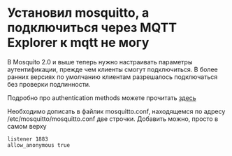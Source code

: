 # Установил mosquitto, а подключиться через MQTT Explorer к mqtt не могу



В Mosquito 2.0 и выше теперь нужно настраивать параметры аутентификации, прежде чем клиенты смогут подключиться. В более ранних версиях по умолчанию клиентам разрешалось подключаться без проверки подлинности.

Подробно про authentication methods можете прочитать [здесь](https://mosquitto.org/documentation/authentication-methods/)

Необходимо дописать в файлик mosquitto.conf, находящемся по адресу /etc/mosquitto/mosquitto.conf две строчки. Добавить можно, просто в самом верху

```
listener 1883
allow_anonymous true
```

